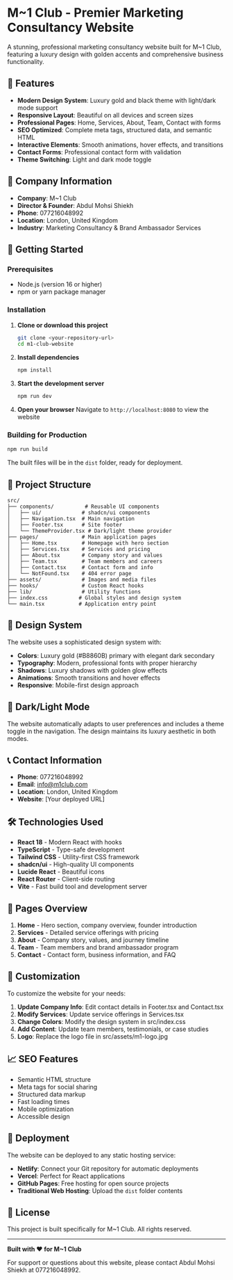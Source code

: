 # M~1 Club - Premier Marketing Consultancy Website

A stunning, professional marketing consultancy website built for M~1 Club, featuring a luxury design with golden accents and comprehensive business functionality.

## 🌟 Features

- **Modern Design System**: Luxury gold and black theme with light/dark mode support
- **Responsive Layout**: Beautiful on all devices and screen sizes
- **Professional Pages**: Home, Services, About, Team, Contact with forms
- **SEO Optimized**: Complete meta tags, structured data, and semantic HTML
- **Interactive Elements**: Smooth animations, hover effects, and transitions
- **Contact Forms**: Professional contact form with validation
- **Theme Switching**: Light and dark mode toggle

## 🏢 Company Information

- **Company**: M~1 Club
- **Director & Founder**: Abdul Mohsi Shiekh
- **Phone**: 077216048992
- **Location**: London, United Kingdom
- **Industry**: Marketing Consultancy & Brand Ambassador Services

## 🚀 Getting Started

### Prerequisites

- Node.js (version 16 or higher)
- npm or yarn package manager

### Installation

1. **Clone or download this project**
   ```bash
   git clone <your-repository-url>
   cd m1-club-website
   ```

2. **Install dependencies**
   ```bash
   npm install
   ```

3. **Start the development server**
   ```bash
   npm run dev
   ```

4. **Open your browser**
   Navigate to `http://localhost:8080` to view the website

### Building for Production

```bash
npm run build
```

The built files will be in the `dist` folder, ready for deployment.

## 📁 Project Structure

```
src/
├── components/          # Reusable UI components
│   ├── ui/             # shadcn/ui components
│   ├── Navigation.tsx  # Main navigation
│   ├── Footer.tsx      # Site footer
│   └── ThemeProvider.tsx # Dark/light theme provider
├── pages/              # Main application pages
│   ├── Home.tsx        # Homepage with hero section
│   ├── Services.tsx    # Services and pricing
│   ├── About.tsx       # Company story and values
│   ├── Team.tsx        # Team members and careers
│   ├── Contact.tsx     # Contact form and info
│   └── NotFound.tsx    # 404 error page
├── assets/             # Images and media files
├── hooks/              # Custom React hooks
├── lib/                # Utility functions
├── index.css          # Global styles and design system
└── main.tsx           # Application entry point
```

## 🎨 Design System

The website uses a sophisticated design system with:

- **Colors**: Luxury gold (#B8860B) primary with elegant dark secondary
- **Typography**: Modern, professional fonts with proper hierarchy
- **Shadows**: Luxury shadows with golden glow effects
- **Animations**: Smooth transitions and hover effects
- **Responsive**: Mobile-first design approach

## 🌙 Dark/Light Mode

The website automatically adapts to user preferences and includes a theme toggle in the navigation. The design maintains its luxury aesthetic in both modes.

## 📞 Contact Information

- **Phone**: 077216048992
- **Email**: info@m1club.com
- **Location**: London, United Kingdom
- **Website**: [Your deployed URL]

## 🛠 Technologies Used

- **React 18** - Modern React with hooks
- **TypeScript** - Type-safe development
- **Tailwind CSS** - Utility-first CSS framework
- **shadcn/ui** - High-quality UI components
- **Lucide React** - Beautiful icons
- **React Router** - Client-side routing
- **Vite** - Fast build tool and development server

## 📱 Pages Overview

1. **Home** - Hero section, company overview, founder introduction
2. **Services** - Detailed service offerings with pricing
3. **About** - Company story, values, and journey timeline
4. **Team** - Team members and brand ambassador program
5. **Contact** - Contact form, business information, and FAQ

## 🔧 Customization

To customize the website for your needs:

1. **Update Company Info**: Edit contact details in Footer.tsx and Contact.tsx
2. **Modify Services**: Update service offerings in Services.tsx
3. **Change Colors**: Modify the design system in src/index.css
4. **Add Content**: Update team members, testimonials, or case studies
5. **Logo**: Replace the logo file in src/assets/m1-logo.jpg

## 📈 SEO Features

- Semantic HTML structure
- Meta tags for social sharing
- Structured data markup
- Fast loading times
- Mobile optimization
- Accessible design

## 🚀 Deployment

The website can be deployed to any static hosting service:

- **Netlify**: Connect your Git repository for automatic deployments
- **Vercel**: Perfect for React applications
- **GitHub Pages**: Free hosting for open source projects
- **Traditional Web Hosting**: Upload the `dist` folder contents

## 📄 License

This project is built specifically for M~1 Club. All rights reserved.

---

**Built with ❤️ for M~1 Club**

For support or questions about this website, please contact Abdul Mohsi Shiekh at 077216048992.